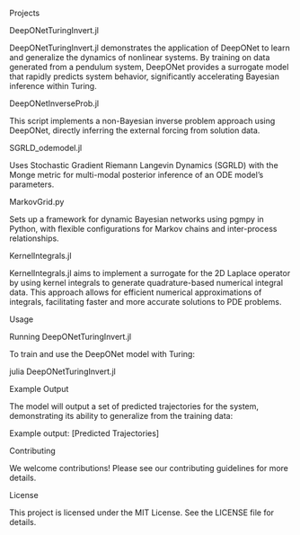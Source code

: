 Projects

DeepONetTuringInvert.jl

DeepONetTuringInvert.jl demonstrates the application of DeepONet to learn and generalize the dynamics of nonlinear systems. By training on data generated from a pendulum system, DeepONet provides a surrogate model that rapidly predicts system behavior, significantly accelerating Bayesian inference within Turing.

DeepONetInverseProb.jl

This script implements a non-Bayesian inverse problem approach using DeepONet, directly inferring the external forcing from solution data.

SGRLD_odemodel.jl

Uses Stochastic Gradient Riemann Langevin Dynamics (SGRLD) with the Monge metric for multi-modal posterior inference of an ODE model’s parameters.

MarkovGrid.py

Sets up a framework for dynamic Bayesian networks using pgmpy in Python, with flexible configurations for Markov chains and inter-process relationships.

KernelIntegrals.jl

KernelIntegrals.jl aims to implement a surrogate for the 2D Laplace operator by using kernel integrals to generate quadrature-based numerical integral data. This approach allows for efficient numerical approximations of integrals, facilitating faster and more accurate solutions to PDE problems.

Usage

Running DeepONetTuringInvert.jl

To train and use the DeepONet model with Turing:

julia DeepONetTuringInvert.jl

Example Output

The model will output a set of predicted trajectories for the system, demonstrating its ability to generalize from the training data:

Example output: [Predicted Trajectories]

Contributing

We welcome contributions! Please see our contributing guidelines for more details.

License

This project is licensed under the MIT License. See the LICENSE file for details.